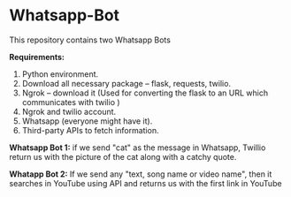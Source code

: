 # Whatsapp-Bot
This repository contains two Whatsapp Bots 

**Requirements:**
1.	Python environment.
2.	Download all necessary package – flask, requests, twilio.
3.	Ngrok – download it (Used for converting the flask to an URL which communicates with twilio )
4.	Ngrok and twilio account.
5.	Whatsapp (everyone might have it).
6.	Third-party APIs to fetch information.


**Whatsapp Bot 1:**
if we send "cat" as the message in Whatsapp, Twillio return us with the picture of the cat along with a catchy quote.

**Whatapp Bot 2:**
If we send any "text, song name or video name", then it searches in YouTube using API and returns us with the first link in YouTube
